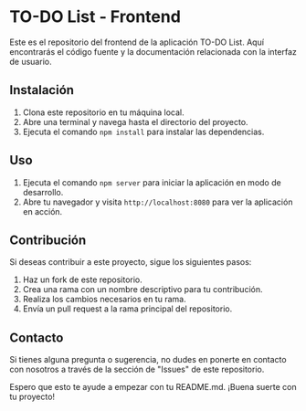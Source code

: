 # TO-DO List - Frontend

Este es el repositorio del frontend de la aplicación TO-DO List. Aquí encontrarás el código fuente y la documentación relacionada con la interfaz de usuario.

## Instalación

1. Clona este repositorio en tu máquina local.
2. Abre una terminal y navega hasta el directorio del proyecto.
3. Ejecuta el comando `npm install` para instalar las dependencias.

## Uso

1. Ejecuta el comando `npm server` para iniciar la aplicación en modo de desarrollo.
2. Abre tu navegador y visita `http://localhost:8080` para ver la aplicación en acción.

## Contribución

Si deseas contribuir a este proyecto, sigue los siguientes pasos:

1. Haz un fork de este repositorio.
2. Crea una rama con un nombre descriptivo para tu contribución.
3. Realiza los cambios necesarios en tu rama.
4. Envía un pull request a la rama principal del repositorio.

## Contacto

Si tienes alguna pregunta o sugerencia, no dudes en ponerte en contacto con nosotros a través de la sección de "Issues" de este repositorio.

Espero que esto te ayude a empezar con tu README.md. ¡Buena suerte con tu proyecto!
